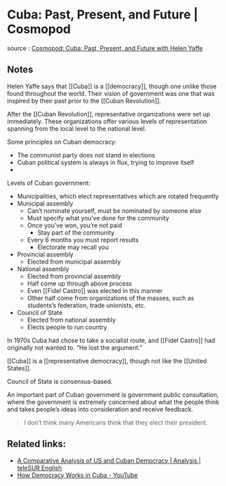 # Cuba: Past, Present, and Future | Cosmopod

source
: [Cosmopod: Cuba: Past, Present, and Future with Helen Yaffe](https://cosmopod.libsyn.com/-cuba-past-present-and-future-with-helen-yaffe)


## Notes

Helen Yaffe says that [[Cuba]] is a [[democracy]], though one unlike those found throughout the world. Their vision of government was one that was inspired by their past prior to the [[Cuban Revolution]].

After the [[Cuban Revolution]], representative organizations were set up immediately. These organizations offer various levels of representation spanning from the local level to the national level.

Some principles on Cuban democracy:

-   The communist party does not stand in elections
-   Cuban political system is always in flux, trying to improve itself
-   

Levels of Cuban government:

-   Municipalities, which elect representatives which are rotated frequently
-   Municipal assembly
    -   Can&rsquo;t nominate yourself, must be nominated by someone else
    -   Must specify what you&rsquo;ve done for the community
    -   Once you&rsquo;ve won, you&rsquo;re not paid
        -   Stay part of the community
    -   Every 6 months you must report results
        -   Electorate may recall you
-   Provincial assembly
    -   Elected from municipal assembly
-   National assembly
    -   Elected from provincial assembly
    -   Half come up through above process
    -   Even [[Fidel Castro]] was elected in this manner
    -   Other half come from organizations of the masses, such as students&rsquo;s federation, trade unionists, etc.
-   Council of State
    -   Elected from national assembly
    -   Elects people to run country

In 1970s Cuba had chose to take a socialist route, and [[Fidel Castro]] had originally not wanted to. &ldquo;He lost the argument.&rdquo;

[[Cuba]] is a [[representative democracy]], though not like the [[United States]].

Council of State is consensus-based.

An important part of Cuban government is government public consultation, where the government is extremely concerned about what the people think and takes people&rsquo;s ideas into consideration and receive feedback.

> I don&rsquo;t think many Americans think that they elect their president.


## Related links:

-   [A Comparative Analysis of US and Cuban Democracy | Analysis | teleSUR English](https://www.telesurenglish.net/analysis/A-Comparative-Analysis-of-US-and-Cuban-Democracy-20180303-0005.html)
-   [How Democracy Works in Cuba - YouTube](https://www.youtube.com/watch?v=2aMsi-A56ds)
